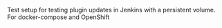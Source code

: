 Test setup for testing plugin updates in Jenkins with a persistent volume.
For docker-compose and OpenShift
